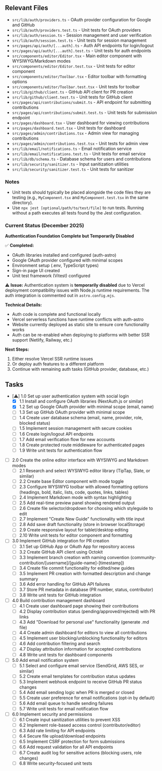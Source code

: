 ## Relevant Files

- `src/lib/auth/providers.ts` - OAuth provider configuration for Google and GitHub
- `src/lib/auth/providers.test.ts` - Unit tests for OAuth providers
- `src/lib/auth/session.ts` - Session management and user verification
- `src/lib/auth/session.test.ts` - Unit tests for session management
- `src/pages/api/auth/[...auth].ts` - Auth API endpoints for login/logout
- `src/pages/api/auth/[...auth].test.ts` - Unit tests for auth endpoints
- `src/components/editor/Editor.tsx` - Main editor component with WYSIWYG/Markdown modes
- `src/components/editor/Editor.test.tsx` - Unit tests for editor component
- `src/components/editor/Toolbar.tsx` - Editor toolbar with formatting options
- `src/components/editor/Toolbar.test.tsx` - Unit tests for toolbar
- `src/lib/github/client.ts` - GitHub API client for PR creation
- `src/lib/github/client.test.ts` - Unit tests for GitHub client
- `src/pages/api/contributions/submit.ts` - API endpoint for submitting contributions
- `src/pages/api/contributions/submit.test.ts` - Unit tests for submission endpoint
- `src/pages/dashboard.tsx` - User dashboard for viewing contributions
- `src/pages/dashboard.test.tsx` - Unit tests for dashboard
- `src/pages/admin/contributions.tsx` - Admin view for managing contributions
- `src/pages/admin/contributions.test.tsx` - Unit tests for admin view
- `src/lib/email/notifications.ts` - Email notification service
- `src/lib/email/notifications.test.ts` - Unit tests for email service
- `src/lib/db/schema.ts` - Database schema for users and contributions
- `src/lib/security/sanitizer.ts` - Input sanitization utilities
- `src/lib/security/sanitizer.test.ts` - Unit tests for sanitizer

### Notes

- Unit tests should typically be placed alongside the code files they are testing (e.g., `MyComponent.tsx` and `MyComponent.test.tsx` in the same directory).
- Use `npx jest [optional/path/to/test/file]` to run tests. Running without a path executes all tests found by the Jest configuration.

### Current Status (December 2025)

**Authentication Foundation Complete but Temporarily Disabled**

✅ **Completed:**
- OAuth libraries installed and configured (auth-astro)
- Google OAuth provider configured with minimal scopes
- Environment setup (.env, TypeScript types)
- Sign-in page UI created
- Unit test framework (Vitest) configured

⚠️ **Issue:** 
Authentication system is **temporarily disabled** due to Vercel deployment compatibility issues with Node.js runtime requirements. The auth integration is commented out in `astro.config.mjs`.

**Technical Details:**
- Auth code is complete and functional locally
- Vercel serverless functions have runtime conflicts with auth-astro
- Website currently deployed as static site to ensure core functionality works
- Auth can be re-enabled when deploying to platforms with better SSR support (Netlify, Railway, etc.)

**Next Steps:**
1. Either resolve Vercel SSR runtime issues 
2. Or deploy auth features to a different platform
3. Continue with remaining auth tasks (GitHub provider, database, etc.)

## Tasks

- [⚠️] 1.0 Set up user authentication system with social login
  - [x] 1.1 Install and configure OAuth libraries (NextAuth.js or similar)
  - [x] 1.2 Set up Google OAuth provider with minimal scope (email, name)
  - [ ] 1.3 Set up GitHub OAuth provider with minimal scope
  - [ ] 1.4 Create user database schema (email, name, provider, role, blocked status)
  - [ ] 1.5 Implement session management with secure cookies
  - [ ] 1.6 Create login/logout API endpoints
  - [ ] 1.7 Add email verification flow for new accounts
  - [ ] 1.8 Create protected route middleware for authenticated pages
  - [ ] 1.9 Write unit tests for authentication flow

- [ ] 2.0 Create the online editor interface with WYSIWYG and Markdown modes
  - [ ] 2.1 Research and select WYSIWYG editor library (TipTap, Slate, or similar)
  - [ ] 2.2 Create base Editor component with mode toggle
  - [ ] 2.3 Configure WYSIWYG toolbar with allowed formatting options (headings, bold, italic, lists, code, quotes, links, tables)
  - [ ] 2.4 Implement Markdown mode with syntax highlighting
  - [ ] 2.5 Add real-time preview panel showing rendered output
  - [ ] 2.6 Create file selector/dropdown for choosing which styleguide to edit
  - [ ] 2.7 Implement "Create New Guide" functionality with title input
  - [ ] 2.8 Add save draft functionality (store in browser localStorage)
  - [ ] 2.9 Create responsive layout for tablet/desktop editing
  - [ ] 2.10 Write unit tests for editor component and formatting

- [ ] 3.0 Implement GitHub integration for PR creation
  - [ ] 3.1 Set up GitHub App or OAuth App for repository access
  - [ ] 3.2 Create GitHub API client using Octokit
  - [ ] 3.3 Implement branch creation with naming convention (community-contribution/[username]/[guide-name]-[timestamp])
  - [ ] 3.4 Create file commit functionality for edited/new guides
  - [ ] 3.5 Implement PR creation with formatted description and change summary
  - [ ] 3.6 Add error handling for GitHub API failures
  - [ ] 3.7 Store PR metadata in database (PR number, status, contributor)
  - [ ] 3.8 Write unit tests for GitHub integration

- [ ] 4.0 Build contribution management dashboard
  - [ ] 4.1 Create user dashboard page showing their contributions
  - [ ] 4.2 Display contribution status (pending/approved/rejected) with PR links
  - [ ] 4.3 Add "Download for personal use" functionality (generate .md file)
  - [ ] 4.4 Create admin dashboard for editors to view all contributions
  - [ ] 4.5 Implement user blocking/unblocking functionality for editors
  - [ ] 4.6 Add contribution filtering and search
  - [ ] 4.7 Display attribution information for accepted contributions
  - [ ] 4.8 Write unit tests for dashboard components

- [ ] 5.0 Add email notification system
  - [ ] 5.1 Select and configure email service (SendGrid, AWS SES, or similar)
  - [ ] 5.2 Create email templates for contribution status updates
  - [ ] 5.3 Implement webhook endpoint to receive GitHub PR status changes
  - [ ] 5.4 Add email sending logic when PR is merged or closed
  - [ ] 5.5 Create user preference for email notifications (opt-in by default)
  - [ ] 5.6 Add email queue to handle sending failures
  - [ ] 5.7 Write unit tests for email notification flow

- [ ] 6.0 Implement security and permissions
  - [ ] 6.1 Create input sanitization utilities to prevent XSS
  - [ ] 6.2 Implement role-based access control (contributor/editor)
  - [ ] 6.3 Add rate limiting for API endpoints
  - [ ] 6.4 Secure file upload/download endpoints
  - [ ] 6.5 Implement CSRF protection for form submissions
  - [ ] 6.6 Add request validation for all API endpoints
  - [ ] 6.7 Create audit log for sensitive actions (blocking users, role changes)
  - [ ] 6.8 Write security-focused unit tests
